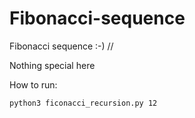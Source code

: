# Fibonacci-sequence

Fibonacci sequence :-) //

Nothing special here

How to run:

```
python3 ficonacci_recursion.py 12

```
